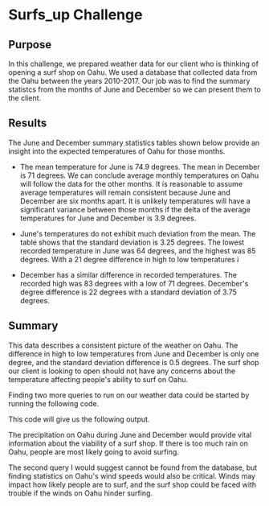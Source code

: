 # Surfs_up Challenge

## Purpose

In this challenge, we prepared weather data for our client who is thinking of opening a surf shop on Oahu. We used a database that collected data from the Oahu between the years 2010-2017. Our job was to find the summary statistcs from the months of June and December so we can present them to the client.

## Results

The June and December summary statistics tables shown below provide an insight into the expected temperatures of Oahu for those months.

- The mean temperature for June is 74.9 degrees. The mean in December is 71 degrees. We can conclude average monthly temperatures on Oahu will follow the data for the other months.
It is reasonable to assume average temperatures will remain consistent because June and December are six months apart. It is unlikely temperatures will have a significant variance between those months if the delta of the average temperatures for June and December is 3.9 degrees.

- June's temperatures do not exhibit much deviation from the mean. The table shows that the standard deviation is 3.25 degrees. The lowest recorded temperature in June was 64 degrees, and the highest was 85 degrees. With a 21 degree difference in high to low temperatures i

- December has a similar difference in recorded temperatures. The recorded high was 83 degrees with a low of 71 degrees. December's degree difference is 22 degrees with a standard deviation of 3.75 degrees.

## Summary

This data describes a consistent picture of the weather on Oahu. The difference in high to low temperatures from June and December is only one degree, and the standard deviation difference is 0.5 degrees. The surf shop our client is looking to open should not have any concerns about the temperature affecting people's ability to surf on Oahu.

Finding two more queries to run on our weather data could be started by running the following code.

This code will give us the following output.


The precipitation on Oahu during June and December would provide vital information about the viability of a surf shop. If there is too much rain on Oahu, people are most likely going to avoid surfing.

The second query I would suggest cannot be found from the database, but finding statistics on Oahu's wind speeds would also be critical. Winds may impact how likely people are to surf, and the surf shop could be faced with trouble if the winds on Oahu hinder surfing.